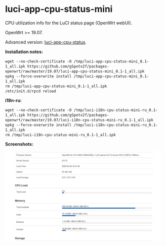# luci-app-cpu-status-mini
CPU utilization info for the LuCI status page (OpenWrt webUI).

OpenWrt >= 19.07.

Advanced version: [luci-app-cpu-status](https://github.com/gSpotx2f/luci-app-cpu-status).

**Installation notes:**

    wget --no-check-certificate -O /tmp/luci-app-cpu-status-mini_0.1-1_all.ipk https://github.com/gSpotx2f/packages-openwrt/raw/master/19.07/luci-app-cpu-status-mini_0.1-1_all.ipk
    opkg --force-overwrite install /tmp/luci-app-cpu-status-mini_0.1-1_all.ipk
    rm /tmp/luci-app-cpu-status-mini_0.1-1_all.ipk
    /etc/init.d/rpcd reload

**i18n-ru:**

    wget --no-check-certificate -O /tmp/luci-i18n-cpu-status-mini-ru_0.1-1_all.ipk https://github.com/gSpotx2f/packages-openwrt/raw/master/19.07/luci-i18n-cpu-status-mini-ru_0.1-1_all.ipk
    opkg --force-overwrite install /tmp/luci-i18n-cpu-status-mini-ru_0.1-1_all.ipk
    rm /tmp/luci-i18n-cpu-status-mini-ru_0.1-1_all.ipk

**Screenshots:**

![](https://github.com/gSpotx2f/luci-app-cpu-status-mini/blob/master/screenshots/01.jpg)
